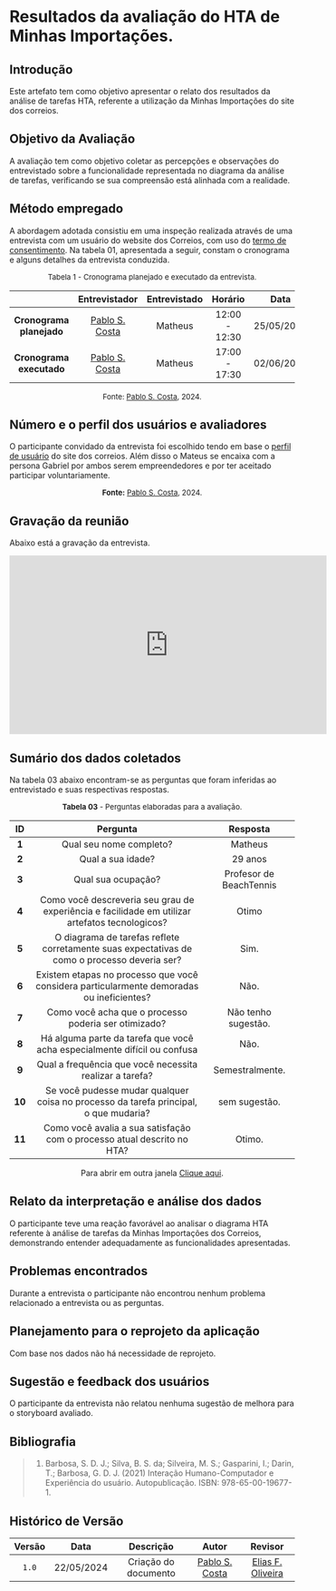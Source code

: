 # Resultados da avaliação do HTA de Minhas Importações.

## Introdução

Este artefato tem como objetivo apresentar o relato dos resultados da análise de tarefas HTA, referente a utilização da Minhas Importações do site dos correios.

## Objetivo da Avaliação

A avaliação tem como objetivo coletar as percepções e observações do entrevistado sobre a funcionalidade representada no diagrama da análise de tarefas, verificando se sua compreensão está alinhada com a realidade.

## Método empregado

A abordagem adotada consistiu em uma inspeção realizada através de uma entrevista com um usuário do website dos Correios, com uso do [termo de consentimento](../../../../assets/Termo_de_consentimento(new).pdf). Na tabela 01, apresentada a seguir, constam o cronograma e alguns detalhes da entrevista conduzida. 

<center>

<font size="2"><p style="text-align: center">Tabela 1 - Cronograma planejado e executado da entrevista.</p></font>

| | Entrevistador | Entrevistado | Horário | Data | Local | 
| :----: | :-----------: | :----------: | :-----: |:----:| :----:| 
| **Cronograma planejado** | [Pablo S. Costa][PabloGH] | Matheus | 12:00 - 12:30 | 25/05/2024  | LagoBT, Lago Sul – DF | 
| **Cronograma executado** | [Pablo S. Costa][PabloGH] | Matheus | 17:00 - 17:30 | 02/06/2024  | LagoBT, Lago Sul – DF |

<font size="2"><p style="text-align: center">Fonte: [Pablo S. Costa][PabloGH], 2024.</p></font>

</center>

## Número e o perfil dos usuários e avaliadores

O participante convidado da entrevista foi escolhido tendo em base o [perfil de usuário](../../../analise_de_requisitos/perfil_de_usuario/perfil_de_usuario.md) do site dos correios. Além disso o Mateus se encaixa com a persona Gabriel por ambos serem empreendedores e por ter aceitado participar voluntariamente.

<font size="2"><p style="text-align: center">**Fonte:** [Pablo S. Costa][PabloGH], 2024.</p></font>

## Gravação da reunião

Abaixo está a gravação da  entrevista.

<center>

<iframe width="560" height="315" src="https://www.youtube.com/embed/f3NWsS1urr4?si=d1HiNJL-eYGcmls0" title="YouTube video player" frameborder="0" allow="accelerometer; autoplay; clipboard-write; encrypted-media; gyroscope; picture-in-picture; web-share" referrerpolicy="strict-origin-when-cross-origin" allowfullscreen></iframe>

</center>

## Sumário dos dados coletados

Na tabela 03 abaixo encontram-se as perguntas que foram inferidas ao entrevistado e suas respectivas respostas.

<font size="2"><p style="text-align: center">**Tabela 03** - Perguntas elaboradas para a avaliação.</p></font>

<center>

| ID | Pergunta | Resposta |
|:---:|:---:|:----:|
| **1** | Qual seu nome completo? | Matheus |
| **2** | Qual a sua idade? | 29 anos  |  
| **3** | Qual sua ocupação?	  | Profesor de BeachTennis |  
| **4** | Como você descreveria seu grau de experiência e facilidade em utilizar artefatos tecnologicos? | Otimo |
| **5** | O diagrama de tarefas reflete corretamente suas expectativas de como o processo deveria ser? | Sim. |
| **6** | Existem etapas no processo que você considera particularmente demoradas ou ineficientes? | Não. |  
| **7** | Como você acha que o processo poderia ser otimizado? | Não tenho sugestão. |
| **8** | Há alguma parte da tarefa que você acha especialmente difícil ou confusa | Não. |
| **9** | Qual a frequência que você necessita realizar a tarefa?  | Semestralmente. |
| **10** | Se você pudesse mudar qualquer coisa no processo da tarefa principal, o que mudaria? | sem sugestão. |
| **11** | Como você avalia a sua satisfação com o processo atual descrito no HTA? | Otimo. |


</center>

<p style="text-align: center">Para abrir em outra janela <a href="https://www.youtube.com/embed/f3NWsS1urr4" target="blanket">Clique aqui</a>.</p>

## Relato da interpretação e análise dos dados

O participante teve uma reação favorável ao analisar o diagrama HTA referente à análise de tarefas da Minhas Importações dos Correios, demonstrando entender adequadamente as funcionalidades apresentadas.

## Problemas encontrados

Durante a entrevista o participante não encontrou nenhum problema relacionado a entrevista ou as perguntas.

## Planejamento para o reprojeto da aplicação

Com base nos dados não há necessidade de reprojeto.

## Sugestão e feedback dos usuários

O participante da entrevista não relatou nenhuma sugestão de melhora para o storyboard avaliado.

## Bibliografia

> 1. Barbosa, S. D. J.; Silva, B. S. da; Silveira, M. S.; Gasparini, I.; Darin, T.; Barbosa, G. D. J. (2021) Interação Humano-Computador e Experiência do usuário. Autopublicação. ISBN: 978-65-00-19677-1. 

## Histórico de Versão

| Versão | Data | Descrição | Autor | Revisor
|:-:|:-:|:-:|:-:|:-:|
|`1.0`| 22/05/2024 | Criação do documento | [Pablo S. Costa][PabloGH] | [Elias F. Oliveira][EliasGH] |

[GabrielfGH]: https://github.com/MMcLovin
[GabrielbGH]: https://github.com/https://github.com/Bertolazi
[ClaudioGH]: https://github.com/claudiohsc
[EliasGH]: https://www.github.com/EliasOliver21
[PabloGH]: https://github.com/pabloheika
[RicardoGH]: https://www.github.com/avmricardo
